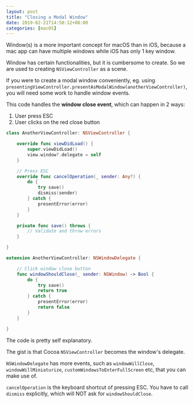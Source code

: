 ```yaml
---
layout: post
title: "Closing a Modal Window"
date: 2019-02-21T14:50:12+08:00
categories: [macOS]
---
```


Window(s) is a more important concept for macOS than in iOS, because a mac app can have multiple windows while iOS has only 1 key window.

Window has certain functionalities, but it is cumbersome to create. So we are used to creating `NSViewController` as a scene.

If you were to create a modal window conveniently, eg. using `presentingViewController.presentAsModalWindow(anotherViewController)`, you will need some work to handle window events.

This code handles the **window close event**, which can happen in 2 ways:

1. User press ESC
2. User clicks on the red close button

```swift
class AnotherViewController: NSViewController {

    override func viewDidLoad() {
        super.viewDidLoad()
        view.window?.delegate = self
    }

    // Press ESC
    override func cancelOperation(_ sender: Any?) {
        do {
            try save()
            dismiss(sender)
        } catch {
            presentError(error)
        }
    }

    private func save() throws {
        // Validate and throw errors
    }

}

extension AnotherViewController: NSWindowDelegate {

    // Click window close button
    func windowShouldClose(_ sender: NSWindow) -> Bool {
        do {
            try save()
            return true
        } catch {
            presentError(error)
            return false
        }
    }

}
```

The code is pretty self explanatory.

The gist is that Cocoa `NSViewController` becomes the window's delegate.

`NSWindowDelegate` has more events, such as `windowWillClose`, `windowWillMiniaturize`, `customWindowsToEnterFullScreen` etc, that you can make use of.

`cancelOperation` is the keyboard shortcut of pressing ESC. You have to call `dismiss` explicitly, which will NOT ask for `windowShouldClose`.
